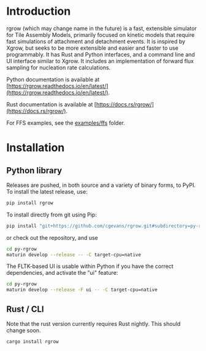 # Introduction

rgrow (which may change name in the future) is a fast, extensible simulator for Tile Assembly Models, primarily focused on kinetic models that require fast simulations of attachment and detachment events.  It is inspired by Xgrow, but seeks to be more extensible and easier and faster to use programmably.  It has Rust and Python interfaces, and a command line and UI interface similar to Xgrow.  It includes an implementation of forward flux sampling for nucleation rate calculations.

Python documentation is available at [https://rgrow.readthedocs.io/en/latest/](https://rgrow.readthedocs.io/en/latest/).

Rust documentation is available at [https://docs.rs/rgrow/](https://docs.rs/rgrow/).

For FFS examples, see the [examples/ffs](https://github.com/cgevans/rgrow/tree/main/examples/ffs) folder.

# Installation

## Python library

Releases are pushed, in both source and a variety of binary forms, to PyPI.  To install the latest release, use:

```bash
pip install rgrow
```

To install directly from git using Pip:

```bash
pip install "git+https://github.com/cgevans/rgrow.git#subdirectory=py-rgrow"
```

or check out the repository, and use

```bash
cd py-rgrow
maturin develop --release -- -C target-cpu=native
```

The FLTK-based UI is usable within Python if you have the correct dependencies, and activate the "ui" feature:

```bash
cd py-rgrow
maturin develop --release -F ui -- -C target-cpu=native
```

## Rust / CLI

Note that the rust version currently requires Rust nightly.  This should change soon.

```bash
cargo install rgrow
```